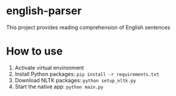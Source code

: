 # english-parser

This project provides reading comprehension of English sentences

# How to use

1. Activate virtual environment
2. Install Python packages: `pip install -r requirements.txt`
3. Download NLTK packages: `python setup_nltk.py`
4. Start the native app: `python main.py`
